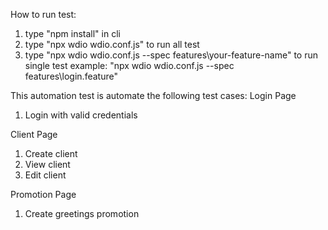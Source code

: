 How to run test:
1. type "npm install" in cli
2. type "npx wdio wdio.conf.js" to run all test
3. type "npx wdio wdio.conf.js --spec features\your-feature-name" to run single test
    example: "npx wdio wdio.conf.js --spec features\login.feature"

This automation test is automate the following test cases:
Login Page
1. Login with valid credentials

Client Page
1. Create client
2. View client
3. Edit client

Promotion Page
1. Create greetings promotion
